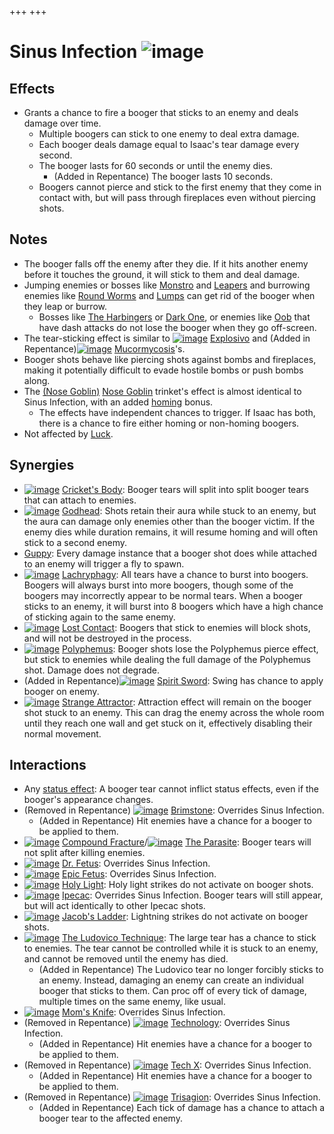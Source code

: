 +++
+++

 # Sinus Infection ![image](/image/Sinus_Infection.png) 

Effects
---------


* Grants a chance to fire a booger that sticks to an enemy and deals damage over time.
	+ Multiple boogers can stick to one enemy to deal extra damage.
	+ Each booger deals damage equal to Isaac's tear damage every second.
	+ The booger lasts for 60 seconds or until the enemy dies.
		- (Added in Repentance) The booger lasts 10 seconds.
	+ Boogers cannot pierce and stick to the first enemy that they come in contact with, but will pass through fireplaces even without piercing shots.


Notes
-------


* The booger falls off the enemy after they die. If it hits another enemy before it touches the ground, it will stick to them and deal damage.
* Jumping enemies or bosses like [Monstro](/wiki/Monstro "Monstro") and [Leapers](/wiki/Leaper "Leaper") and burrowing enemies like [Round Worms](/wiki/Round_Worm "Round Worm") and [Lumps](/wiki/Lump "Lump") can get rid of the booger when they leap or burrow.
	+ Bosses like [The Harbingers](/wiki/The_Harbingers "The Harbingers") or [Dark One](/wiki/Dark_One "Dark One"), or enemies like [Oob](/wiki/Oob "Oob") that have dash attacks do not lose the booger when they go off-screen.
* The tear-sticking effect is similar to [![image](/image/Explosivo.png)](/wiki/Explosivo "Explosivo") [Explosivo](/wiki/Explosivo "Explosivo") and (Added in Repentance)[![image](/image/Mucormycosis.png)](/wiki/Mucormycosis "Mucormycosis") [Mucormycosis](/wiki/Mucormycosis "Mucormycosis")'s.
* Booger shots behave like piercing shots against bombs and fireplaces, making it potentially difficult to evade hostile bombs or push bombs along.
* The [(Nose Goblin)](/wiki/Nose_Goblin "Nose Goblin") [Nose Goblin](/wiki/Nose_Goblin "Nose Goblin") trinket's effect is almost identical to Sinus Infection, with an added [homing](/wiki/Homing_tears "Homing tears") bonus.
	+ The effects have independent chances to trigger. If Isaac has both, there is a chance to fire either homing or non-homing boogers.
* Not affected by [Luck](/wiki/Luck "Luck").


Synergies
-----------


* [![image](/image/Cricket%27s_Body.png)](/wiki/Cricket%27s_Body "Cricket's Body") [Cricket's Body](/wiki/Cricket%27s_Body "Cricket's Body"): Booger tears will split into split booger tears that can attach to enemies.
* [![image](/image/Godhead.png)](/wiki/Godhead "Godhead") [Godhead](/wiki/Godhead "Godhead"): Shots retain their aura while stuck to an enemy, but the aura can damage only enemies other than the booger victim. If the enemy dies while duration remains, it will resume homing and will often stick to a second enemy.
* [Guppy](/wiki/Guppy "Guppy"): Every damage instance that a booger shot does while attached to an enemy will trigger a fly to spawn.
* [![image](/image/Lachryphagy.png)](/wiki/Lachryphagy "Lachryphagy") [Lachryphagy](/wiki/Lachryphagy "Lachryphagy"): All tears have a chance to burst into boogers. Boogers will always burst into more boogers, though some of the boogers may incorrectly appear to be normal tears. When a booger sticks to an enemy, it will burst into 8 boogers which have a high chance of sticking again to the same enemy.
* [![image](/image/Lost_Contact.png)](/wiki/Lost_Contact "Lost Contact") [Lost Contact](/wiki/Lost_Contact "Lost Contact"): Boogers that stick to enemies will block shots, and will not be destroyed in the process.
* [![image](/image/Polyphemus.png)](/wiki/Polyphemus "Polyphemus") [Polyphemus](/wiki/Polyphemus "Polyphemus"): Booger shots lose the Polyphemus pierce effect, but stick to enemies while dealing the full damage of the Polyphemus shot. Damage does not degrade.
* (Added in Repentance)[![image](/image/Spirit_Sword.png)](/wiki/Spirit_Sword "Spirit Sword") [Spirit Sword](/wiki/Spirit_Sword "Spirit Sword"): Swing has chance to apply booger on enemy.
* [![image](/image/Strange_Attractor.png)](/wiki/Strange_Attractor "Strange Attractor") [Strange Attractor](/wiki/Strange_Attractor "Strange Attractor"): Attraction effect will remain on the booger shot stuck to an enemy. This can drag the enemy across the whole room until they reach one wall and get stuck on it, effectively disabling their normal movement.


Interactions
--------------


* Any [status effect](/wiki/Status_effect "Status effect"): A booger tear cannot inflict status effects, even if the booger's appearance changes.
* (Removed in Repentance) [![image](/image/Brimstone.png)](/wiki/Brimstone "Brimstone") [Brimstone](/wiki/Brimstone "Brimstone"): Overrides Sinus Infection.
	+ (Added in Repentance) Hit enemies have a chance for a booger to be applied to them.
* [![image](/image/Compound_Fracture.png)](/wiki/Compound_Fracture "Compound Fracture") [Compound Fracture](/wiki/Compound_Fracture "Compound Fracture")/[![image](/image/The_Parasite.png)](/wiki/The_Parasite "The Parasite") [The Parasite](/wiki/The_Parasite "The Parasite"): Booger tears will not split after killing enemies.
* [![image](/image/Dr._Fetus.png)](/wiki/Dr._Fetus "Dr. Fetus") [Dr. Fetus](/wiki/Dr._Fetus "Dr. Fetus"): Overrides Sinus Infection.
* [![image](/image/Epic_Fetus.png)](/wiki/Epic_Fetus "Epic Fetus") [Epic Fetus](/wiki/Epic_Fetus "Epic Fetus"): Overrides Sinus Infection.
* [![image](/image/Holy_Light.png)](/wiki/Holy_Light "Holy Light") [Holy Light](/wiki/Holy_Light "Holy Light"): Holy light strikes do not activate on booger shots.
* [![image](/image/Ipecac.png)](/wiki/Ipecac "Ipecac") [Ipecac](/wiki/Ipecac "Ipecac"): Overrides Sinus Infection. Booger tears will still appear, but will act identically to other Ipecac shots.
* [![image](/image/Jacob%27s_Ladder.png)](/wiki/Jacob%27s_Ladder "Jacob's Ladder") [Jacob's Ladder](/wiki/Jacob%27s_Ladder "Jacob's Ladder"): Lightning strikes do not activate on booger shots.
* [![image](/image/The_Ludovico_Technique.png)](/wiki/The_Ludovico_Technique "The Ludovico Technique") [The Ludovico Technique](/wiki/The_Ludovico_Technique "The Ludovico Technique"): The large tear has a chance to stick to enemies. The tear cannot be controlled while it is stuck to an enemy, and cannot be removed until the enemy has died.
	+ (Added in Repentance) The Ludovico tear no longer forcibly sticks to an enemy. Instead, damaging an enemy can create an individual booger that sticks to them. Can proc off of every tick of damage, multiple times on the same enemy, like usual.
* [![image](/image/Mom%27s_Knife.png)](/wiki/Mom%27s_Knife "Mom's Knife") [Mom's Knife](/wiki/Mom%27s_Knife "Mom's Knife"): Overrides Sinus Infection.
* (Removed in Repentance) [![image](/image/Technology.png)](/wiki/Technology "Technology") [Technology](/wiki/Technology "Technology"): Overrides Sinus Infection.
	+ (Added in Repentance) Hit enemies have a chance for a booger to be applied to them.
* (Removed in Repentance) [![image](/image/Tech_X.png)](/wiki/Tech_X "Tech X") [Tech X](/wiki/Tech_X "Tech X"): Overrides Sinus Infection.
	+ (Added in Repentance) Hit enemies have a chance for a booger to be applied to them.
* (Removed in Repentance) [![image](/image/Trisagion.png)](/wiki/Trisagion "Trisagion") [Trisagion](/wiki/Trisagion "Trisagion"): Overrides Sinus Infection.
	+ (Added in Repentance) Each tick of damage has a chance to attach a booger tear to the affected enemy.


